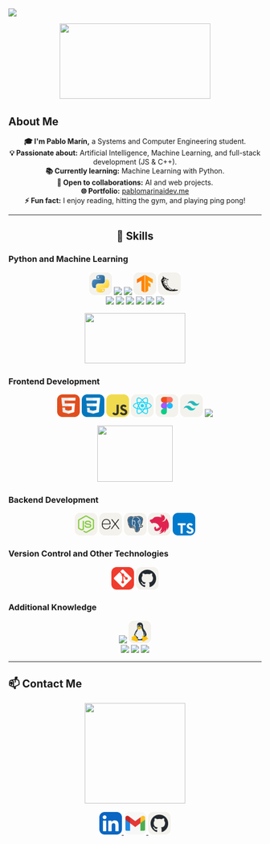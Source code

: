 <a href="https://github.com/DenverCoder1/readme-typing-svg">
  <img align="center" src="https://readme-typing-svg.herokuapp.com?font=Courier&color=00FF00&size=25&center=true&vCenter=true&width=600&height=100&lines=Hi,+I'm+Pablo+Marín!;Systems+and+Computer+Engineering+Student;Passionate+about+Artificial+Intelligence;Learning+ML+with+Python;Excited+to+Learn+New+Things;FullStack+with+JS+and+C+++" />
</a>

<p align="center">
  <img src="https://media.giphy.com/media/MC6eSuC3yypCU/giphy.gif" width="300" height="150" />
</p>

## About Me
<p align="center">
  <strong>🎓 I'm Pablo Marín,</strong> a Systems and Computer Engineering student.<br>
  <strong>💡 Passionate about:</strong> Artificial Intelligence, Machine Learning, and full-stack development (JS & C++).<br>
  <strong>📚 Currently learning:</strong> Machine Learning with Python.<br>
  <strong>💼 Open to collaborations:</strong> AI and web projects.<br>
  <strong>🌐 Portfolio:</strong> <a href="https://pablomarinaidev.me" target="_blank" rel="noopener noreferrer">pablomarinaidev.me</a><br>
  <strong>⚡ Fun fact:</strong> I enjoy reading, hitting the gym, and playing ping pong!
</p>

---

<h2 align="center">🔧 Skills</h2>

### Python and Machine Learning
<p align="center">
  <img src="https://github.com/tandpfun/skill-icons/blob/main/icons/Python-Light.svg" width="45" />
  <img src="https://github.com/tandpfun/skill-icons/blob/main/icons/OpenCV-Light.svg" width="45" />
  <img src="https://github.com/tandpfun/skill-icons/blob/main/icons/SciKitLearn-Light.svg" width="45" />
  <img src="https://github.com/tandpfun/skill-icons/blob/main/icons/TensorFlow-Light.svg" width="45" />
  <img src="https://github.com/tandpfun/skill-icons/blob/main/icons/Flask-Light.svg" width="45" />
  <br>
  <img src="https://img.shields.io/badge/Code-Python-3776AB?style=for-the-badge&logo=python&logoColor=white" />
  <img src="https://img.shields.io/badge/Library-Numpy-013243?style=for-the-badge&logo=numpy&logoColor=white" />
  <img src="https://img.shields.io/badge/Library-Pandas-150458?style=for-the-badge&logo=pandas&logoColor=white" />
  <img src="https://img.shields.io/badge/Library-Matplotlib-007ACC?style=for-the-badge&logo=matplotlib&logoColor=white" />
  <img src="https://img.shields.io/badge/Library-Keras-D00000?style=for-the-badge&logo=keras&logoColor=white" />
  <img src="https://img.shields.io/badge/Library-Requests-2B2A2A?style=for-the-badge&logo=requests&logoColor=white" />
</p>
<p align="center">
  <img src="https://media.giphy.com/media/IZY2SE2JmPgFG/giphy.gif" width="200" height="100" />
</p>

### Frontend Development
<p align="center">
  <img src="https://github.com/tandpfun/skill-icons/blob/main/icons/HTML.svg" width="45" />
  <img src="https://github.com/tandpfun/skill-icons/blob/main/icons/CSS.svg" width="45" />
  <img src="https://github.com/tandpfun/skill-icons/blob/main/icons/JavaScript.svg" width="45" />
  <img src="https://github.com/tandpfun/skill-icons/blob/main/icons/React-Light.svg" width="45" />
  <img src="https://github.com/tandpfun/skill-icons/blob/main/icons/Figma-Light.svg" width="45" />
  <img src="https://github.com/tandpfun/skill-icons/blob/main/icons/TailwindCSS-Light.svg" width="45" />
  <img src="https://github.com/tandpfun/skill-icons/blob/main/icons/Npm-Light.svg" width="45" />
</p>
<p align="center">
  <img src="https://media.giphy.com/media/yYSSBtDgbbRzq/giphy.gif" width="150" height="112" />
</p>

### Backend Development
<p align="center">
  <img src="https://github.com/tandpfun/skill-icons/blob/main/icons/NodeJS-Light.svg" width="45" />
  <img src="https://github.com/tandpfun/skill-icons/blob/main/icons/ExpressJS-Light.svg" width="45" />
  <img src="https://github.com/tandpfun/skill-icons/blob/main/icons/PostgreSQL-Light.svg" width="45" />
  <img src="https://github.com/tandpfun/skill-icons/blob/main/icons/NestJS-Light.svg" width="45" />
  <img src="https://github.com/tandpfun/skill-icons/blob/main/icons/TypeScript.svg" width="45" />
</p>

### Version Control and Other Technologies
<p align="center">
  <img src="https://github.com/tandpfun/skill-icons/blob/main/icons/Git.svg" width="45" />
  <img src="https://github.com/tandpfun/skill-icons/blob/main/icons/Github-Light.svg" width="45" />
</p>

### Additional Knowledge
<p align="center">
  <img src="https://github.com/tandpfun/skill-icons/blob/main/icons/Windows-Light.svg" width="45" />
  <img src="https://github.com/tandpfun/skill-icons/blob/main/icons/Linux-Light.svg" width="45" />
  <br>
   <img src="https://img.shields.io/badge/Web%20Security-FF5722?style=for-the-badge" />
  <img src="https://img.shields.io/badge/UML-4B8BBE?style=for-the-badge" />
  <img src="https://img.shields.io/badge/Agile%20Development-007ACC?style=for-the-badge" />
</p>
</p>

---

## 📫 Contact Me
<p align="center">
  <img src="https://media.giphy.com/media/QFNRfkgLBbZNm/giphy.gif" width="200" height="200" />
</p>

<p align="center">
  <a href="https://www.linkedin.com/in/juan-pablo-marin-marin-21a553319/">
    <img src="https://github.com/tandpfun/skill-icons/blob/main/icons/LinkedIn.svg" width="45" />
  </a>
  <a href="mailto:juanpablomarinmarin2006@gmail.com">
    <img src="https://github.com/tandpfun/skill-icons/blob/main/icons/Gmail-Light.svg" width="45" />
  </a>
  <a href="https://github.com/pablomarin-utp">
    <img src="https://github.com/tandpfun/skill-icons/blob/main/icons/Github-Light.svg" width="45" />
  </a>
</p>

